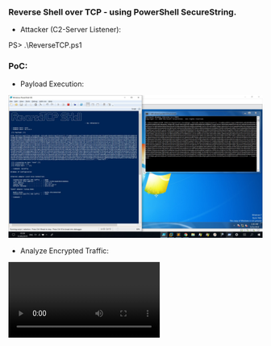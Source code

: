 
### Reverse Shell over TCP - using PowerShell SecureString. ###

- Attacker (C2-Server Listener):

PS> .\ReverseTCP.ps1

### PoC: ###

- Payload Execution:

![alt text](/PoC1.jpg)

- Analyze Encrypted Traffic:

![alt text](/ReverseTCP.mp4)
